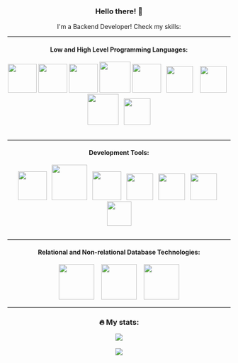 <!--
**mrtrevisan/mrtrevisan** is a ✨ _special_ ✨ repository because its `README.md` (this file) appears on your GitHub profile.
-->

<head>
  <link rel="stylesheet" type='text/css' href="https://cdn.jsdelivr.net/gh/devicons/devicon@latest/devicon.min.css" />
</head>

<div align="center">
  <h3>Hello there! 👋</h3>
  <p>I'm a Backend Developer! Check my skills:</p>
  <hr/>
  
  <h4>Low and High Level Programming Languages: </h4>
  <div align="center">
    <img src="https://cdn.jsdelivr.net/gh/devicons/devicon@latest/icons/c/c-original.svg" style="width: 65px; height: auto;"/>
    <img src="https://cdn.jsdelivr.net/gh/devicons/devicon@latest/icons/cplusplus/cplusplus-original.svg" style="width: 65px; height: auto;"/>
    <img src="https://cdn.jsdelivr.net/gh/devicons/devicon@latest/icons/csharp/csharp-original.svg" style="width: 65px; height: auto;"/>
    <img src="https://cdn.jsdelivr.net/gh/devicons/devicon@latest/icons/java/java-original-wordmark.svg" style="width: 70px; height: auto;"/>
    <img src="https://cdn.jsdelivr.net/gh/devicons/devicon@latest/icons/python/python-original-wordmark.svg" style="width: 65px; height: auto;"/>
    &nbsp;
    <img src="https://cdn.jsdelivr.net/gh/devicons/devicon@latest/icons/javascript/javascript-original.svg" style="width: 60px; height: auto;"/>
    &nbsp;&nbsp;
    <img src="https://cdn.jsdelivr.net/gh/devicons/devicon@latest/icons/typescript/typescript-original.svg" style="width: 60px; height: auto;"/>
    &nbsp;
    <img src="https://cdn.jsdelivr.net/gh/devicons/devicon@latest/icons/php/php-original.svg" style="width: 70px; height: auto;"/>
    &nbsp;
    <img src="https://cdn.jsdelivr.net/gh/devicons/devicon@latest/icons/bash/bash-original.svg" style="width: 60px; height: auto;"/>
  </div>  
  
  <br/>
  <hr/>
  
  <h4>Development Tools: </h4> 
  
   <div align="center">
    <img src="https://cdn.jsdelivr.net/gh/devicons/devicon@latest/icons/git/git-original.svg" style="width: 65px; height: auto;"/>
    &nbsp;
    <img src="https://cdn.jsdelivr.net/gh/devicons/devicon@latest/icons/docker/docker-plain.svg" style="width: 80px; height: auto;"/>
    &nbsp;
    <img src="https://cdn.jsdelivr.net/gh/devicons/devicon/icons/vagrant/vagrant-original.svg" style="width: 65px; height: auto;"/>
    &nbsp;
    <img src="https://cdn.jsdelivr.net/gh/devicons/devicon@latest/icons/vscode/vscode-original.svg" style="width: 60px; height: auto;"/>
    &nbsp;
    <img src="https://cdn.jsdelivr.net/gh/devicons/devicon@latest/icons/dbeaver/dbeaver-original.svg" style="width: 60px; height: auto;"/>
    &nbsp;
    <img src="https://cdn.jsdelivr.net/gh/devicons/devicon@latest/icons/insomnia/insomnia-original.svg" style="width: 60px; height: auto;"/>
    &nbsp;
    <img src="https://cdn.jsdelivr.net/gh/devicons/devicon@latest/icons/rabbitmq/rabbitmq-original.svg" style="width: 55px; height: auto;"/>
  </div>

<br/>
<hr/>
<h4>Relational and Non-relational Database Technologies: </h4> 

<div align="center">
    <img src="https://cdn.jsdelivr.net/gh/devicons/devicon@latest/icons/mysql/mysql-original-wordmark.svg" style="width: 80px; height: auto;"/>
    &nbsp;&nbsp;
    <img src="https://cdn.jsdelivr.net/gh/devicons/devicon@latest/icons/postgresql/postgresql-original-wordmark.svg" style="width: 80px; height: auto;"/>
    &nbsp;&nbsp;
    <img src="https://cdn.jsdelivr.net/gh/devicons/devicon@latest/icons/mongodb/mongodb-original-wordmark.svg" style="width: 80px; height: auto;"/>
</div>

<hr/>

<div align="center">
  <h3> 🔥 My stats: </h3>
    <img src="https://github-readme-stats.vercel.app/api/top-langs/?username=mrtrevisan&layout=compact&theme=monokai"/><br/><br/>
    <img src="https://github-profile-trophy.vercel.app/?username=mrtrevisan&rank=SECRET,S,AAA,AA,A,B,C&column=-1&margin-w=10&margin-h=10&theme=monokai"/><br/><br/>
</div>

